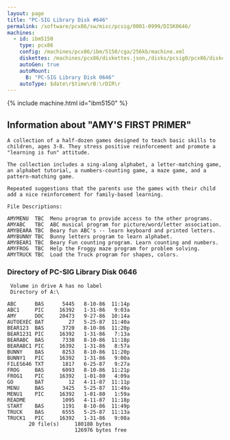 ```yaml
---
layout: page
title: "PC-SIG Library Disk #646"
permalink: /software/pcx86/sw/misc/pcsig/0001-0999/DISK0646/
machines:
  - id: ibm5150
    type: pcx86
    config: /machines/pcx86/ibm/5150/cga/256kb/machine.xml
    diskettes: /machines/pcx86/diskettes.json,/disks/pcsig0/pcx86/diskettes.json
    autoGen: true
    autoMount:
      B: "PC-SIG Library Disk 0646"
    autoType: $date\r$time\rB:\rDIR\r
---
```


{% include machine.html id="ibm5150" %}

## Information about "AMY'S FIRST PRIMER"

    A collection of a half-dozen games designed to teach basic skills to
    children, ages 3-8. They stress positive reinforcement and promote a
    "learning is fun" attitude.
    
    The collection includes a sing-along alphabet, a letter-matching game,
    an alphabet tutorial, a numbers-counting game, a maze game, and a
    pattern-matching game.
    
    Repeated suggestions that the parents use the games with their child
    add a nice reinforcement for family-based learning.
    
    File Descriptions:
    
    AMYMENU  TBC  Menu program to provide access to the other programs.
    AMYABC   TBC  ABC musical program for picture/word/letter association.
    AMYBEARA TBC  Beary fun ABC's -- learn keyboard and printed letters.
    AMYBUNNY TBC  Bunny letters program to learn alphabet.
    AMYBEAR1 TBC  Beary Fun counting program. Learn counting and numbers.
    AMYFROG  TBC  Help the Froggy maze program for problem solving.
    AMYTRUCK TBC  Load the Truck program for shapes, colors.

### Directory of PC-SIG Library Disk 0646

     Volume in drive A has no label
     Directory of A:\

    ABC      BAS      5445   8-10-86  11:14p
    ABC1     PIC     16392   1-31-86   9:03a
    AMY      DOC     20473   9-27-86  10:14a
    AUTOEXEC BAT        27   5-25-87  11:40a
    BEAR123  BAS      3720   8-10-86  11:20p
    BEAR1231 PIC     16392   1-31-86   7:13a
    BEARABC  BAS      7338   8-10-86  11:18p
    BEARABC1 PIC     16392   1-31-86   8:57a
    BUNNY    BAS      8253   8-10-86  11:20p
    BUNNY1   PIC     16392   1-31-86   9:00a
    FILES646 TXT      1817   6-25-87   9:27a
    FROG     BAS      6093   8-10-86  11:21p
    FROG1    PIC     16392   1-01-80   4:09a
    GO       BAT        12   4-11-87  11:11p
    MENU     BAS      3425   5-25-87  11:49a
    MENU1    PIC     16392   1-01-80   1:59a
    README            1095   4-11-87  11:18p
    START    BAS      1191   8-10-86  11:49p
    TRUCK    BAS      6555   5-25-87  11:13a
    TRUCK1   PIC     16392   1-31-86   9:08a
           20 file(s)     180188 bytes
                          126976 bytes free
